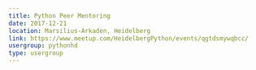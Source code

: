 ```yaml
---
title: Python Peer Mentoring
date: 2017-12-21
location: Marsilius-Arkaden, Heidelberg
link: https://www.meetup.com/HeidelbergPython/events/qgtdsmywqbcc/
usergroup: pythonhd
type: usergroup
---
```

